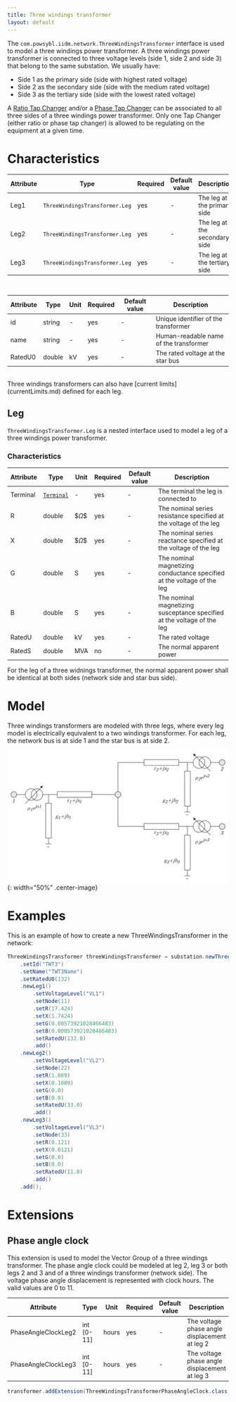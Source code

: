 ```yaml
---
title: Three windings transformer
layout: default
---
```


The `com.powsybl.iidm.network.ThreeWindingsTransformer` interface is used to model a three windings power transformer.
A three windings power transformer is connected to three voltage levels (side 1, side 2 and side 3) that belong to the
same substation. We usually have:
- Side 1 as the primary side (side with highest rated voltage)
- Side 2 as the secondary side (side with the medium rated voltage)
- Side 3 as the tertiary side (side with the lowest rated voltage)

A [Ratio Tap Changer](ratioTapChanger.md) and/or a [Phase Tap Changer](phaseTapChanger.md) can be associated to all three sides of a three windings power transformer.
Only one Tap Changer (either ratio or phase tap changer) is allowed to be regulating on the equipment at a given time.

# Characteristics

| Attribute | Type | Required | Default value | Description |
| --------- | ---- | -------- | ------------- | ----------- |
| Leg1 | `ThreeWindingsTransformer.Leg` | yes | - | The leg at the primary side |
| Leg2 | `ThreeWindingsTransformer.Leg` | yes | - | The leg at the secondary side |
| Leg3 | `ThreeWindingsTransformer.Leg` | yes | - | The leg at the tertiary side |

<br/>

| Attribute | Type | Unit | Required | Default value | Description |
| --------- | ---- | ---- |-------- | ------------- | ----------- |
| id | string | - | yes | - | Unique identifier of the transformer |
| name | string | - | yes | - | Human-readable name of the transformer |
| RatedU0 | double | kV | yes | - | The rated voltage at the star bus |

<br/>
Three windings transformers can also have [current limits](currentLimits.md) defined for each leg.

## Leg
`ThreeWindingsTransformer.Leg` is a nested interface used to model a leg of a three windings power transformer.

### Characteristics

| Attribute | Type | Unit | Required | Default value | Description |
| --------- | ---- | ---- |-------- | ------------- | ----------- |
| Terminal | [`Terminal`](terminal.md) | - | yes | - | The terminal the leg is connected to |
| R | double | $$\Omega\$$ | yes | - | The nominal series resistance specified at the voltage of the leg |
| X | double | $$\Omega\$$ | yes | - | The nominal series reactance specified at the voltage of the leg |
| G | double | S | yes | - | The nominal magnetizing conductance specified at the voltage of the leg |
| B | double | S | yes | - | The nominal magnetizing susceptance specified at the voltage of the leg |
| RatedU | double | kV | yes | - | The rated voltage |
| RatedS | double | MVA | no | - | The normal apparent power |

For the leg of a three widnings transformer, the normal apparent power shall be identical at both sides (network side and star bus side).

# Model
Three windings transformers are modeled with three legs, where every leg model is electrically equivalent to a two windings transformer.
For each leg, the network bus is at side 1 and the star bus is at side 2.

![Power line model](./images/three-windings-transformer-model.svg){: width="50%" .center-image}

# Examples
This is an example of how to create a new ThreeWindingsTransformer in the network:
```java
ThreeWindingsTransformer threeWindingsTransformer = substation.newThreeWindingsTransformer()
    .setId("TWT3")
    .setName("TWT3Name")
    .setRatedU0(132)
    .newLeg1()
        .setVoltageLevel("VL1")
        .setNode(11)
        .setR(17.424)
        .setX(1.7424)
        .setG(0.00573921028466483)
        .setB(0.000573921028466483)
        .setRatedU(132.0)
        .add()
    .newLeg2()
        .setVoltageLevel("VL2")
        .setNode(22)
        .setR(1.089)
        .setX(0.1089)
        .setG(0.0)
        .setB(0.0)
        .setRatedU(33.0)
        .add()
    .newLeg3()
        .setVoltageLevel("VL3")
        .setNode(33)
        .setR(0.121)
        .setX(0.0121)
        .setG(0.0)
        .setB(0.0)
        .setRatedU(11.0)
        .add()
    .add();
```

# Extensions

## Phase angle clock

This extension is used to model the Vector Group of a three windings transformer. The phase angle clock could be modeled at leg 2, leg 3 or both legs 2 and 3 and of a three windings transformer (network side). The voltage phase angle displacement is represented with clock hours. The valid values are 0 to 11.

| Attribute | Type | Unit | Required | Default value | Description |
| --------- | ---- | ---- | -------- | ------------- | ----------- |
| PhaseAngleClockLeg2 | int [0-11] | hours | yes | - | The voltage phase angle displacement at leg 2 |
| PhaseAngleClockLeg3 | int [0-11] | hours | yes | - | The voltage phase angle displacement at leg 3 |

```java
transformer.addExtension(ThreeWindingsTransformerPhaseAngleClock.class, new ThreeWindingsTransformerPhaseAngleClock(transformer, 10, 1));
```
